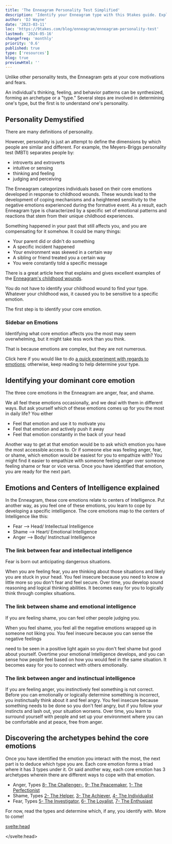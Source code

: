 ```yaml
---
title: 'The Enneagram Personality Test Simplified'
description: 'Identify your Enneagram type with this 9takes guide. Explore core motivations and emotional patterns to narrow down your type'
author: 'DJ Wayne'
date: '2023-03-11'
loc: 'https://9takes.com/blog/enneagram/enneagram-personality-test'
lastmod: '2024-05-16'
changefreq: 'monthly'
priority: '0.6'
published: true
type: ['resources']
blog: true
previewHtml: ''
---
```


<!-- Take a free, ~5 min test here -->
<script>
	import  Enneagram  from "$lib/components/icons/enneagram.svelte";
  import  PopCard  from "$lib/components/atoms/PopCard.svelte";
</script>

<p  style="text-align: center;">
<Enneagram height={'10rem'} fill={'#1e2922'}/>
</p>

<p class="firstLetter"> Unlike other personality tests, the Enneagram gets at your core motivations
and fears.</p>

An individual's thinking, feeling, and behavior patterns can be synthesized, forming an archetype or a "type." Several steps are involved in determining one's type, but the first is to understand one's personality.

## Personality Demystified

<!-- todo check and fill out this part-->

There are many definitions of personality.

However, personality is just an attempt to define the dimensions by which people are similar and different. For example, the Meyers-Briggs personality test (MBTI) separates people by:

- introverts and extroverts
- intuitive or sensing
- thinking and feeling
- judging and perceiving

The Enneagram categorizes individuals based on their core emotions developed in response to childhood wounds. These wounds lead to the development of coping mechanisms and a heightened sensitivity to the negative emotions experienced during the formative event. As a result, each Enneagram type is characterized by a specific set of emotional patterns and reactions that stem from their unique childhood experiences.

Something happened in your past that still affects you, and you are compensating for
it somehow. It could be many things:

- Your parent did or didn't do something
- A specific incident happened
- Your environment was skewed in a certain way
- A sibling or friend treated you a certain way
- You were constantly told a specific message

There is a great article here that explains and gives excellent examples of the <a class="external-link" target="_blank" rel=" noopener noreferrer" href="https://www.psychologyjunkie.com/the-childhood-wounds-of-every-enneagram-type/" >Enneagram's childhood wounds</a>.

You do not have to identify your childhood wound to find your
type. Whatever your childhood was, it caused you to be sensitive to a specific
emotion.

The first step is to identify your core emotion.

### Sidebar on Emotions

Identifying what core emotion affects you the most may seem overwhelming, but it might take less work than you think.

That is because emotions are complex, but they are not numerous.

Click here if you would like to do <a href="/blog/experiment" >a quick experiment with regards to emotions</a>; otherwise, keep reading to help determine your type.

## Identifying your dominant core emotion

The three core emotions in the Enneagram are anger, fear, and shame.

We all feel these emotions occasionally, and we deal with them in different ways. But ask yourself which of these emotions comes up for
you the most in daily life? You either

- Feel that emotion and use it to motivate you
- Feel that emotion and actively push it away
- Feel that emotion constantly in the back of your head

Another way to get at that emotion would be to ask which emotion you have the
most accessible access to. Or if someone else was feeling anger, fear, or shame, which emotion
would be easiest for you to empathize with? You might find it easier to empathize
with someone feeling anger over someone feeling shame or fear or vice versa. Once you
have identified that emotion, you are ready for the next part.

## Emotions and Centers of Intelligence explained

In the Enneagram, these core emotions relate to centers of Intelligence. Put
another way, as you feel one of these emotions, you learn to cope by
developing a specific intelligence. The core emotions map to the centers of Intelligence like this:

- Fear --> Head/ Intellectual Intelligence
- Shame --> Heart/ Emotional Intelligence
- Anger --> Body/ Instinctual Intelligence

### The link between **fear** and **intellectual** intelligence

Fear is born out anticipating dangerous situations.

When you are feeling fear, you are thinking about those situations and likely you are stuck in your head. You feel insecure because you
need to know a little more so you don't fear and feel secure.
Over time, you develop sound reasoning and logical thinking abilities. It becomes
easy for you to logically think through complex situations.

### The link between **shame** and **emotional** intelligence

If you are feeling shame, you can feel other people judging you.

When you feel shame,
you feel all the negative emotions wrapped up in someone not liking
you. You feel insecure because you can sense the negative feelings

need to be seen in a positive light again so you don't feel shame but good about yourself. Overtime your emotional
Intelligence develops, and you can sense how people feel based on how you would feel in the same situation. It becomes easy for you to connect with others emotionally.

### The link between **anger** and **instinctual** intelligence

If you are feeling anger, you instinctively feel something is not correct. Before you can emotionally or logically determine something is incorrect, you instinctually think about it and feel angry. You feel insecure because something needs to be done so you don't feel angry, but if you follow your instincts and lash out, your situation worsens. Over time, you learn to surround yourself with people and set up your environment
where you can be comfortable and at peace, free from anger.

## Discovering the archetypes behind the core emotions

Once you have identified the emotion you interact with the most, the next part is to deduce which type you are. Each core emotion forms a triad where it has 3 types under it. Or said another way, each core emotion has 3 archetypes wherein there are different ways to cope with that emotion.

- Anger, Types [8- The Challenger-](/blog/enneagram/enneagram-type-8), [9- The Peacemaker](/blog/enneagram/enneagram-type-9), [1- The Perfectionist](/blog/enneagram/enneagram-type-1)
- Shame, Types [2- The Helper](/blog/enneagram/enneagram-type-2), [3- The Achiever](/blog/enneagram/enneagram-type-3), [4- The Individualist](/blog/enneagram/enneagram-type-4)
- Fear, Types [5- The Investigator](/blog/enneagram/enneagram-type-5), [6- The Loyalist](/blog/enneagram/enneagram-type-6), [7- The Enthusiast](/blog/enneagram/enneagram-type-7)

For now, read the types and determine which, if any, you identify with. More to come!

<svelte:head>

<script type="application/ld+json">
  {
  "@context": "http://schema.org",
  "@graph": [
    {
      "@type": "Article",
      "articleBody": "The blog aims to guide readers in determining their Enneagram type by examining their core motivations and fears. It delves into 'childhood wounds' and how they shape one's Enneagram type. The blog also discusses the three core emotions—anger, fear, and shame—and how they relate to different Enneagram types.",
      "creator": {
        "@type": "Person",
        "name": "DJ Wayne",
        "sameAs": ["https://www.instagram.com/djwayne3/", "https://www.youtube.com/@djwayne3", "https://www.linkedin.com/in/davidtwayne/", "https://twitter.com/djwayne3"]
      },
      "author": {
        "@type": "Person",
        "name": "DJ Wayne",
        "sameAs": ["https://www.instagram.com/djwayne3/", "https://www.youtube.com/@djwayne3", "https://www.linkedin.com/in/davidtwayne/", "https://twitter.com/djwayne3"
        ]
      },
      "dateModified": {
        "@type": "Date",
        "@value": "2024-05-16"
      },
      "datePublished": {
        "@type": "Date",
        "@value": "2023-03-11"
      },
      "description": "Identify your Enneagram type with this 9takes guide. Explore core motivations and emotional patterns to narrow down your type",
      "headline": "The Enneagram Personality Test Simplified",
      "mainEntityOfPage": {
        "@id": "https://9takes.com/blog/enneagram/enneagram-personality-test",
        "@type": "WebPage"
      },
      "publisher": {
        "@type": "Organization",
        "sameAs": ["https://www.instagram.com/9takesdotcom/", "https://twitter.com/9takesdotcom"],
        "logo": {
          "@type": "ImageObject",
          "url": "https://9takes.com/brand/darkRubix.png"
        },
        "name": "9takes"
      }
    },
    {
      "@type": "FAQPage",
      "mainEntity": [
        {
          "@type": "Question",
          "acceptedAnswer": {
            "@type": "Answer",
            "text": "Past experiences, often referred to as 'childhood wounds,' play a significant role in shaping your Enneagram type. These experiences influence your core motivations and fears, defining your type."
          },
          "name": "How do past experiences shape your Enneagram type?"
        },
        {
          "@type": "Question",
          "acceptedAnswer": {
            "@type": "Answer",
            "text": "Core emotions like anger, fear, and shame are pivotal in determining your Enneagram type. These emotions are linked to your core motivations and fears, helping you identify your dominant emotion and, consequently, your type."
          },
          "name": "What role do emotions like anger, fear, and shame play in determining your Enneagram type?"
        },
        {
          "@type": "Question",
          "acceptedAnswer": {
            "@type": "Answer",
            "text": "In the Enneagram system, core emotions are linked to centers of Intelligence like the head, heart, and body. For example, fear is associated with intellectual Intelligence, shame with Emotional Intelligence, and anger with instinctual Intelligence."
          },
          "name": "How do core emotions relate to centers of intelligence like the head, heart, and body?"
        }
      ]
    }
  ]
}
</script>

</svelte:head>

<style lang="scss">
</style>
